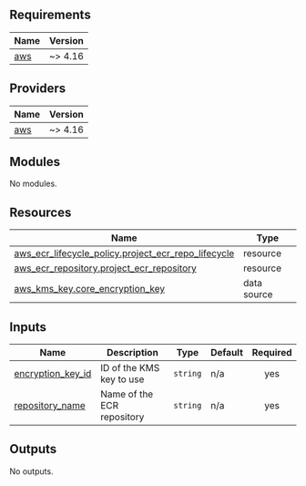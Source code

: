 ## Requirements

| Name | Version |
|------|---------|
| <a name="requirement_aws"></a> [aws](#requirement\_aws) | ~> 4.16 |

## Providers

| Name | Version |
|------|---------|
| <a name="provider_aws"></a> [aws](#provider\_aws) | ~> 4.16 |

## Modules

No modules.

## Resources

| Name | Type |
|------|------|
| [aws_ecr_lifecycle_policy.project_ecr_repo_lifecycle](https://registry.terraform.io/providers/hashicorp/aws/latest/docs/resources/ecr_lifecycle_policy) | resource |
| [aws_ecr_repository.project_ecr_repository](https://registry.terraform.io/providers/hashicorp/aws/latest/docs/resources/ecr_repository) | resource |
| [aws_kms_key.core_encryption_key](https://registry.terraform.io/providers/hashicorp/aws/latest/docs/data-sources/kms_key) | data source |

## Inputs

| Name | Description | Type | Default | Required |
|------|-------------|------|---------|:--------:|
| <a name="input_encryption_key_id"></a> [encryption\_key\_id](#input\_encryption\_key\_id) | ID of the KMS key to use | `string` | n/a | yes |
| <a name="input_repository_name"></a> [repository\_name](#input\_repository\_name) | Name of the ECR repository | `string` | n/a | yes |

## Outputs

No outputs.

